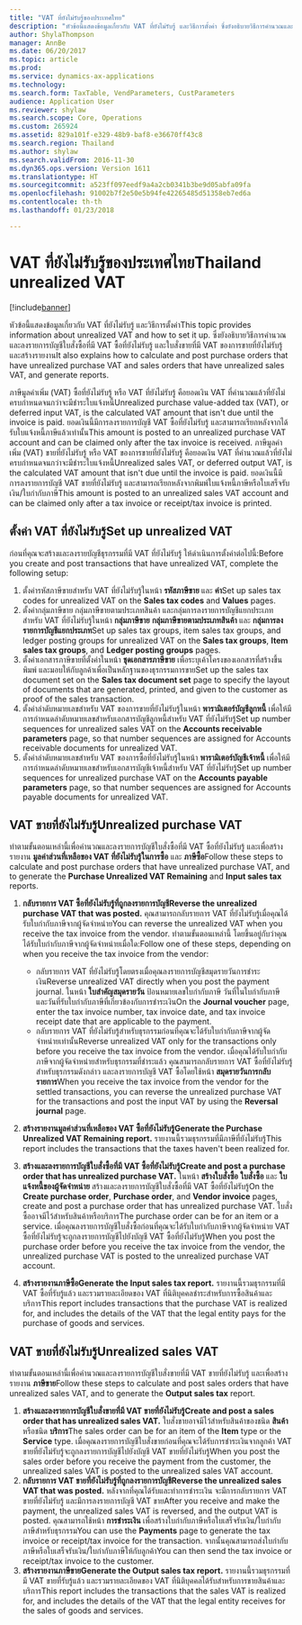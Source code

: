 ```yaml
---
title: "VAT ที่ยังไม่รับรู้ของประเทศไทย"
description: "หัวข้อนี้แสดงข้อมูลเกี่ยวกับ VAT ที่ยังไม่รับรู้ และวิธีการตั้งค่า ซึ่งยังอธิบายวิธีการคำนวณและลงรายการบัญชีใบสั่งซื้อที่มี VAT ซื้อที่ยังไม่รับรู้ และใบสั่งขายที่มี VAT ของการขายที่ยังไม่รับรู้ และสร้างรายงาน"
author: ShylaThompson
manager: AnnBe
ms.date: 06/20/2017
ms.topic: article
ms.prod: 
ms.service: dynamics-ax-applications
ms.technology: 
ms.search.form: TaxTable, VendParameters, CustParameters
audience: Application User
ms.reviewer: shylaw
ms.search.scope: Core, Operations
ms.custom: 265924
ms.assetid: 829a101f-e329-48b9-baf8-e36670ff43c8
ms.search.region: Thailand
ms.author: shylaw
ms.search.validFrom: 2016-11-30
ms.dyn365.ops.version: Version 1611
ms.translationtype: HT
ms.sourcegitcommit: a523ff097eedf9a4a2cb0341b3be9d05abfa09fa
ms.openlocfilehash: 91002b7f2e50e5b94fe42265485d51358eb7ed6a
ms.contentlocale: th-th
ms.lasthandoff: 01/23/2018

---
```


# <a name="thailand-unrealized-vat"></a><span data-ttu-id="84f44-104">VAT ที่ยังไม่รับรู้ของประเทศไทย</span><span class="sxs-lookup"><span data-stu-id="84f44-104">Thailand unrealized VAT</span></span>

[!include[banner](../includes/banner.md)]


<span data-ttu-id="84f44-105">หัวข้อนี้แสดงข้อมูลเกี่ยวกับ VAT ที่ยังไม่รับรู้ และวิธีการตั้งค่า</span><span class="sxs-lookup"><span data-stu-id="84f44-105">This topic provides information about unrealized VAT and how to set it up.</span></span> <span data-ttu-id="84f44-106">ซึ่งยังอธิบายวิธีการคำนวณและลงรายการบัญชีใบสั่งซื้อที่มี VAT ซื้อที่ยังไม่รับรู้ และใบสั่งขายที่มี VAT ของการขายที่ยังไม่รับรู้ และสร้างรายงาน</span><span class="sxs-lookup"><span data-stu-id="84f44-106">It also explains how to calculate and post purchase orders that have unrealized purchase VAT and sales orders that have unrealized sales VAT, and generate reports.</span></span>

<span data-ttu-id="84f44-107">ภาษีมูลค่าเพิ่ม (VAT) ซื้อที่ยังไม่รับรู้ หรือ VAT ที่ยังไม่รับรู้ คือยอดเงิน VAT ที่คำนวณแล้วที่ยังไม่ครบกำหนดจนกว่าจะมีชำระใบแจ้งหนี้</span><span class="sxs-lookup"><span data-stu-id="84f44-107">Unrealized purchase value-added tax (VAT), or deferred input VAT, is the calculated VAT amount that isn't due until the invoice is paid.</span></span> <span data-ttu-id="84f44-108">ยอดเงินนี้มีการลงรายการบัญชี VAT ซื้อที่ยังไม่รับรู้ และสามารถเรียกหลังจากได้รับใบแจ้งหนี้ภาษีแล้วเท่านั้น</span><span class="sxs-lookup"><span data-stu-id="84f44-108">This amount is posted to an unrealized purchase VAT account and can be claimed only after the tax invoice is received.</span></span> <span data-ttu-id="84f44-109">ภาษีมูลค่าเพิ่ม (VAT) ขายที่ยังไม่รับรู้ หรือ VAT ของการขายที่ยังไม่รับรู้ คือยอดเงิน VAT ที่คำนวณแล้วที่ยังไม่ครบกำหนดจนกว่าจะมีชำระใบแจ้งหนี้</span><span class="sxs-lookup"><span data-stu-id="84f44-109">Unrealized sales VAT, or deferred output VAT, is the calculated VAT amount that isn't due until the invoice is paid.</span></span> <span data-ttu-id="84f44-110">ยอดเงินนี้มีการลงรายการบัญชี VAT ขายที่ยังไม่รับรู้ และสามารถเรียกหลังจากพิมพ์ใบแจ้งหนี้ภาษีหรือใบเสร็จรับเงิน/ใบกำกับภาษี</span><span class="sxs-lookup"><span data-stu-id="84f44-110">This amount is posted to an unrealized sales VAT account and can be claimed only after a tax invoice or receipt/tax invoice is printed.</span></span>

## <a name="set-up-unrealized-vat"></a><span data-ttu-id="84f44-111">ตั้งค่า VAT ที่ยังไม่รับรู้</span><span class="sxs-lookup"><span data-stu-id="84f44-111">Set up unrealized VAT</span></span>
<span data-ttu-id="84f44-112">ก่อนที่คุณจะสร้างและลงรายบัญชีธุรกรรมที่มี VAT ที่ยังไม่รับรู้ ให้ดำเนินการตั้งค่าต่อไปนี้:</span><span class="sxs-lookup"><span data-stu-id="84f44-112">Before you create and post transactions that have unrealized VAT, complete the following setup:</span></span>

1.  <span data-ttu-id="84f44-113">ตั้งค่ารหัสภาษีขายสำหรับ VAT ที่ยังไม่รับรู้ในหน้า **รหัสภาษีขาย** และ **ค่า**</span><span class="sxs-lookup"><span data-stu-id="84f44-113">Set up sales tax codes for unrealized VAT on the **Sales tax codes** and **Values** pages.</span></span>
2.  <span data-ttu-id="84f44-114">ตั้งค่ากลุ่มภาษีขาย กลุ่มภาษีขายตามประเภทสินค้า และกลุ่มการลงรายการบัญชีแยกประเภทสำหรับ VAT ที่ยังไม่รับรู้ในหน้า **กลุ่มภาษีขาย** **กลุ่มภาษีขายตามประเภทสินค้า** และ **กลุ่มการลงรายการบัญชีแยกประเภท**</span><span class="sxs-lookup"><span data-stu-id="84f44-114">Set up sales tax groups, item sales tax groups, and ledger posting groups for unrealized VAT on the **Sales tax groups**, **Item sales tax groups**, and **Ledger posting groups** pages.</span></span>
3.  <span data-ttu-id="84f44-115">ตั้งค่าเอกสารภาษีขายที่ตั้งค่าในหน้า **ชุดเอกสารภาษีขาย** เพื่อระบุเค้าโครงของเอกสารที่สร้างขึ้น พิมพ์ และมอบให้กับลูกค้าเพื่อเป็นหลักฐานของธุรกรรมการขาย</span><span class="sxs-lookup"><span data-stu-id="84f44-115">Set up the sales tax document set on the **Sales tax document set** page to specify the layout of documents that are generated, printed, and given to the customer as proof of the sales transaction.</span></span>
4.  <span data-ttu-id="84f44-116">ตั้งค่าลำดับหมายเลขสำหรับ VAT ของการขายที่ยังไม่รับรู้ในหน้า **พารามิเตอร์บัญชีลูกหนี้** เพื่อให้มีการกำหนดลำดับหมายเลขสำหรับเอกสารบัญชีลูกหนี้สำหรับ VAT ที่ยังไม่รับรู้</span><span class="sxs-lookup"><span data-stu-id="84f44-116">Set up number sequences for unrealized sales VAT on the **Accounts receivable parameters** page, so that number sequences are assigned for Accounts receivable documents for unrealized VAT.</span></span>
5.  <span data-ttu-id="84f44-117">ตั้งค่าลำดับหมายเลขสำหรับ VAT ของการซื้อที่ยังไม่รับรู้ในหน้า **พารามิเตอร์บัญชีเจ้าหนี้** เพื่อให้มีการกำหนดลำดับหมายเลขสำหรับเอกสารบัญชีเจ้าหนี้สำหรับ VAT ที่ยังไม่รับรู้</span><span class="sxs-lookup"><span data-stu-id="84f44-117">Set up number sequences for unrealized purchase VAT on the **Accounts payable parameters** page, so that number sequences are assigned for Accounts payable documents for unrealized VAT.</span></span>

## <a name="unrealized-purchase-vat"></a><span data-ttu-id="84f44-118">VAT ขายที่ยังไม่รับรู้</span><span class="sxs-lookup"><span data-stu-id="84f44-118">Unrealized purchase VAT</span></span>
<span data-ttu-id="84f44-119">ทำตามขั้นตอนเหล่านี้เพื่อคำนวณและลงรายการบัญชีใบสั่งซื้อที่มี VAT ซื้อที่ยังไม่รับรู้ และเพื่อสร้างรายงาน **มูลค่าส่วนที่เหลือของ VAT ที่ยังไม่รับรู้ในการซื้อ** และ **ภาษีซื้อ**</span><span class="sxs-lookup"><span data-stu-id="84f44-119">Follow these steps to calculate and post purchase orders that have unrealized purchase VAT, and to generate the **Purchase Unrealized VAT Remaining** and **Input sales tax** reports.</span></span>

1.  <span data-ttu-id="84f44-120">**กลับรายการ VAT ซื้อที่ยังไม่รับรู้ที่ถูกลงรายการบัญชี**</span><span class="sxs-lookup"><span data-stu-id="84f44-120">**Reverse the unrealized purchase VAT that was posted.**</span></span> <span data-ttu-id="84f44-121">คุณสามารถกลับรายการ VAT ที่ยังไม่รับรู้เมื่อคุณได้รับใบกำกับภาษีจากผู้จัดจำหน่าย</span><span class="sxs-lookup"><span data-stu-id="84f44-121">You can reverse the unrealized VAT when you receive the tax invoice from the vendor.</span></span> <span data-ttu-id="84f44-122">ทำตามขั้นตอนเหล่านี้ โดยขึ้นอยู่กับว่าคุณได้รับใบกำกับภาษีจากผู้จัดจำหน่ายเมื่อใด:</span><span class="sxs-lookup"><span data-stu-id="84f44-122">Follow one of these steps, depending on when you receive the tax invoice from the vendor:</span></span>
    -   <span data-ttu-id="84f44-123">กลับรายการ VAT ที่ยังไม่รับรู้โดยตรงเมื่อคุณลงรายการบัญชีสมุดรายวันการชำระเงิน</span><span class="sxs-lookup"><span data-stu-id="84f44-123">Reverse unrealized VAT directly when you post the payment journal.</span></span> <span data-ttu-id="84f44-124">ในหน้า **ใบสำคัญสมุดรายวัน** ป้อนหมายเลขใบกำกับภาษี วันที่ในใบกำกับภาษี และวันที่รับใบกำกับภาษีที่เกี่ยวข้องกับการชำระเงิน</span><span class="sxs-lookup"><span data-stu-id="84f44-124">On the **Journal voucher** page, enter the tax invoice number, tax invoice date, and tax invoice receipt date that are applicable to the payment.</span></span>
    -   <span data-ttu-id="84f44-125">กลับรายการ VAT ที่ยังไม่รับรู้สำหรับธุรกรรมก่อนที่คุณจะได้รับใบกำกับภาษีจากผู้จัดจำหน่ายเท่านั้น</span><span class="sxs-lookup"><span data-stu-id="84f44-125">Reverse unrealized VAT only for the transactions only before you receive the tax invoice from the vendor.</span></span> <span data-ttu-id="84f44-126">เมื่อคุณได้รับใบกำกับภาษีจากผู้จัดจำหน่ายสำหรับธุรกรรมที่ชำระแล้ว คุณสามารถกลับรายการ VAT ซื้อที่ยังไม่รับรู้สำหรับธุรกรรมดังกล่าว และลงรายการบัญชี VAT ซื้อโดยใช้หน้า **สมุดรายวันการกลับรายการ**</span><span class="sxs-lookup"><span data-stu-id="84f44-126">When you receive the tax invoice from the vendor for the settled transactions, you can reverse the unrealized purchase VAT for the transactions and post the input VAT by using the **Reversal journal** page.</span></span>

2.  <span data-ttu-id="84f44-127">**สร้างรายงานมูลค่าส่วนที่เหลือของ VAT ซื้อที่ยังไม่รับรู้**</span><span class="sxs-lookup"><span data-stu-id="84f44-127">**Generate the Purchase Unrealized VAT Remaining report.**</span></span> <span data-ttu-id="84f44-128">รายงานนี้รวมธุรกรรมที่มีภาษีที่ยังไม่รับรู้</span><span class="sxs-lookup"><span data-stu-id="84f44-128">This report includes the transactions that the taxes haven't been realized for.</span></span>
3.  <span data-ttu-id="84f44-129">**สร้างและลงรายการบัญชีใบสั่งซื้อที่มี VAT ซื้อที่ยังไม่รับรู้**</span><span class="sxs-lookup"><span data-stu-id="84f44-129">**Create and post a purchase order that has unrealized purchase VAT.**</span></span> <span data-ttu-id="84f44-130">ในหน้า **สร้างใบสั่งซื้อ** **ใบสั่งซื้อ** และ **ใบแจ้งหนี้ของผู้จัดจำหน่าย** สร้างและลงรายการบัญชีใบสั่งซื้อที่มี VAT ซื้อที่ยังไม่รับรู้</span><span class="sxs-lookup"><span data-stu-id="84f44-130">On the **Create purchase order**, **Purchase order**, and **Vendor invoice** pages, create and post a purchase order that has unrealized purchase VAT.</span></span> <span data-ttu-id="84f44-131">ใบสั่งซื้ออาจมีไว้สำหรับสินค้าหรือบริการ</span><span class="sxs-lookup"><span data-stu-id="84f44-131">The purchase order can be for an item or a service.</span></span> <span data-ttu-id="84f44-132">เมื่อคุณลงรายการบัญชีใบสั่งซื้อก่อนที่คุณจะได้รับใบกำกับภาษีจากผู้จัดจำหน่าย VAT ซื้อที่ยังไม่รับรู้จะถูกลงรายการบัญชีไปยังบัญชี VAT ซื้อที่ยังไม่รับรู้</span><span class="sxs-lookup"><span data-stu-id="84f44-132">When you post the purchase order before you receive the tax invoice from the vendor, the unrealized purchase VAT is posted to the unrealized purchase VAT account.</span></span>
4.  <span data-ttu-id="84f44-133">**สร้างรายงานภาษีซื้อ**</span><span class="sxs-lookup"><span data-stu-id="84f44-133">**Generate the Input sales tax report.**</span></span> <span data-ttu-id="84f44-134">รายงานนี้รวมธุรกรรมที่มี VAT ซื้อที่รับรู้แล้ว และรวมรายละเอียดของ VAT ที่นิติบุคคลชำระสำหรับการซื้อสินค้าและบริการ</span><span class="sxs-lookup"><span data-stu-id="84f44-134">This report includes transactions that the purchase VAT is realized for, and includes the details of the VAT that the legal entity pays for the purchase of goods and services.</span></span>

## <a name="unrealized-sales-vat"></a><span data-ttu-id="84f44-135">VAT ขายที่ยังไม่รับรู้</span><span class="sxs-lookup"><span data-stu-id="84f44-135">Unrealized sales VAT</span></span>
<span data-ttu-id="84f44-136">ทำตามขั้นตอนเหล่านี้เพื่อคำนวณและลงรายการบัญชีใบสั่งขายที่มี VAT ขายที่ยังไม่รับรู้ และเพื่อสร้างรายงาน **ภาษีขาย**</span><span class="sxs-lookup"><span data-stu-id="84f44-136">Follow these steps to calculate and post sales orders that have unrealized sales VAT, and to generate the **Output sales tax** report.</span></span>

1.  <span data-ttu-id="84f44-137">**สร้างและลงรายการบัญชีใบสั่งขายที่มี VAT ขายที่ยังไม่รับรู้**</span><span class="sxs-lookup"><span data-stu-id="84f44-137">**Create and post a sales order that has unrealized sales VAT.**</span></span> <span data-ttu-id="84f44-138">ใบสั่งขายอาจมีไว้สำหรับสินค้าของชนิด **สินค้า** หรือชนิด **บริการ**</span><span class="sxs-lookup"><span data-stu-id="84f44-138">The sales order can be for an item of the **Item** type or the **Service** type.</span></span> <span data-ttu-id="84f44-139">เมื่อคุณลงรายการบัญชีใบสั่งขายก่อนที่คุณจะได้รับการชำระเงินจากลูกค้า VAT ขายที่ยังไม่รับรู้จะถูกลงรายการบัญชีไปยังบัญชี VAT ขายที่ยังไม่รับรู้</span><span class="sxs-lookup"><span data-stu-id="84f44-139">When you post the sales order before you receive the payment from the customer, the unrealized sales VAT is posted to the unrealized sales VAT account.</span></span>
2.  <span data-ttu-id="84f44-140">**กลับรายการ VAT ขายที่ยังไม่รับรู้ที่ถูกลงรายการบัญชี**</span><span class="sxs-lookup"><span data-stu-id="84f44-140">**Reverse the unrealized sales VAT that was posted.**</span></span> <span data-ttu-id="84f44-141">หลังจากที่คุณได้รับและทำการชำระเงิน จะมีการกลับรายการ VAT ขายที่ยังไม่รับรู้ และมีการลงรายการบัญชี VAT ขาย</span><span class="sxs-lookup"><span data-stu-id="84f44-141">After you receive and make the payment, the unrealized sales VAT is reversed, and the output VAT is posted.</span></span> <span data-ttu-id="84f44-142">คุณสามารถใช้หน้า **การชำระเงิน** เพื่อสร้างใบกำกับภาษีหรือใบเสร็จรับเงิน/ใบกำกับภาษีสำหรับธุรกรรม</span><span class="sxs-lookup"><span data-stu-id="84f44-142">You can use the **Payments** page to generate the tax invoice or receipt/tax invoice for the transaction.</span></span> <span data-ttu-id="84f44-143">จากนั้นคุณสามารถส่งใบกำกับภาษีหรือใบเสร็จรับเงิน/ใบกำกับภาษีให้กับลูกค้า</span><span class="sxs-lookup"><span data-stu-id="84f44-143">You can then send the tax invoice or receipt/tax invoice to the customer.</span></span>
3.  <span data-ttu-id="84f44-144">**สร้างรายงานภาษีขาย**</span><span class="sxs-lookup"><span data-stu-id="84f44-144">**Generate the Output sales tax report.**</span></span> <span data-ttu-id="84f44-145">รายงานนี้รวมธุรกรรมที่มี VAT ขายที่รับรู้แล้ว และรวมรายละเอียดของ VAT ที่นิติบุคคลได้รับสำหรับการขายสินค้าและบริการ</span><span class="sxs-lookup"><span data-stu-id="84f44-145">This report includes the transactions that the sales VAT is realized for, and includes the details of the VAT that the legal entity receives for the sales of goods and services.</span></span>





